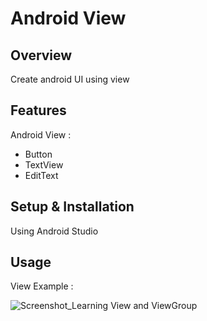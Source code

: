# Android View

## Overview
Create android UI using view

## Features
Android View :
- Button
- TextView
- EditText

## Setup & Installation 
Using Android Studio

## Usage
View Example :

![Screenshot_Learning View and ViewGroup](https://user-images.githubusercontent.com/56164259/68088598-59b20f80-fe93-11e9-852d-100761101929.png)
